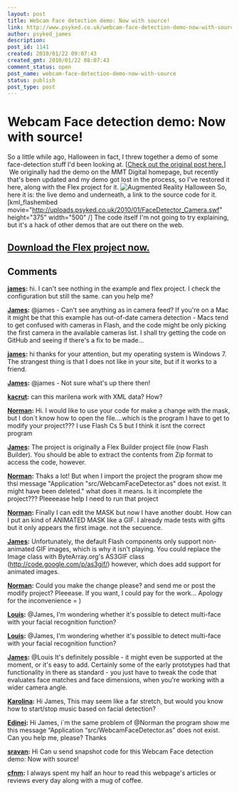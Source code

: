 ```yaml
---
layout: post
title: Webcam Face detection demo: Now with source!
link: http://www.psyked.co.uk/webcam-face-detection-demo-now-with-source/
author: psyked_james
description: 
post_id: 1141
created: 2010/01/22 09:07:43
created_gmt: 2010/01/22 08:07:43
comment_status: open
post_name: webcam-face-detection-demo-now-with-source
status: publish
post_type: post
---
```


# Webcam Face detection demo: Now with source!

So a little while ago, Halloween in fact, I threw together a demo of some face-detection stuff I'd been looking at. [[Check out the original post here.](/adobe/flash/webcam-face-detection-spooky-goings-on.htm)]  We originally had the demo on the MMT Digital homepage, but recently that's been updated and my demo got lost in the process, so I've restored it here, along with the Flex project for it. ![Augmented Reality Halloween](http://uploads.psyked.co.uk/2009/10/halloween.jpg) So, here it is: the live demo and underneath, a link to the source code for it. [kml_flashembed movie="http://uploads.psyked.co.uk/2010/01/FaceDetector_Camera.swf" height="375" width="500" /] The code itself I'm not going to try explaining, but it's a hack of other demos that are out there on the web. 

## [Download the Flex project now.](http://uploads.psyked.co.uk/2010/01/TrickOrTweet.zip)

## Comments

**[james](#785 "2010-06-07 07:29:59"):** hi. I can't see nothing in the example and flex project. I check the configuration but still the same. can you help me?

**[James](#786 "2010-06-07 18:41:58"):** @james - Can't see anything as in camera feed? If you're on a Mac it might be that this example has out-of-date camera detection - Macs tend to get confused with cameras in Flash, and the code might be only picking the first camera in the available cameras list. I shall try getting the code on GitHub and seeing if there's a fix to be made...

**[james](#787 "2010-06-13 03:03:06"):** hi thanks for your attention, but my operating system is Windows 7. The strangest thing is that I does not like in your site, but if it works to a friend.

**[James](#788 "2010-06-14 22:14:02"):** @james - Not sure what's up there then!

**[kacrut](#789 "2011-03-25 09:39:29"):** can this marilena work with XML data? How?

**[Norman](#790 "2012-02-21 01:17:18"):** Hi. I would like to use your code for make a change with the mask, but I don´t know how to open the file....which is the program I have to get to modify your project??? I use Flash Cs 5 but I think it isnt the correct program

**[James](#791 "2012-02-21 10:04:59"):** The project is originally a Flex Builder project file (now Flash Builder). You should be able to extract the contents from Zip format to access the code, however.

**[Norman](#792 "2012-02-22 20:11:34"):** Thaks a lot! But when I import the project the program show me thsi message "Application "src/WebcamFaceDetector.as" does not exist. It might have been deleted." what does it means. Is it incomplete the project??? Pleeeease help I need to run that project

**[Norman](#793 "2012-02-22 22:25:06"):** Finally I can edit the MASK but now I have another doubt. How can I put an kind of ANIMATED MASK like a GIF. I already made tests with gifts but it only appears the first image. not the secuence.

**[James](#794 "2012-02-23 10:02:41"):** Unfortunately, the default Flash components only support non-animated GIF images, which is why it isn't playing. You could replace the Image class with ByteArray.org's AS3GIF class (http://code.google.com/p/as3gif/) however, which does add support for animated images.

**[Norman](#795 "2012-02-23 13:48:51"):** Could you make the change please? and send me or post the modify project? Pleeease. If you want, I could pay for the work... Apology for the inconvenience = )

**[Louis](#796 "2012-03-12 04:08:13"):** @James, I'm wondering whether it's possible to detect multi-face with your facial recognition function?

**[Louis](#797 "2012-03-12 04:08:34"):** @James, I'm wondering whether it's possible to detect multi-face with your facial recognition function?

**[James](#798 "2012-03-12 10:13:30"):** @Louis It's definitely possible - it might even be supported at the moment, or it's easy to add. Certainly some of the early prototypes had that functionality in there as standard - you just have to tweak the code that evaluates face matches and face dimensions, when you're working with a wider camera angle.

**[Karolina](#799 "2012-04-06 06:22:28"):** Hi James, This may seem like a far stretch, but would you know how to start/stop music based on facial detection?

**[Edinei](#800 "2012-09-13 20:34:37"):** Hi James, i`m the same problem of @Norman the program show me this message “Application “src/WebcamFaceDetector.as” does not exist. Can you help me, please? Thanks

**[sravan](#801 "2013-03-22 16:50:26"):** Hi Can u send snapshot code for this Webcam Face detection demo: Now with source!

**[cfnm](#802 "2013-05-21 09:52:32"):** I always spent my half an hour to read this webpage's articles or reviews every day along with a mug of coffee.

